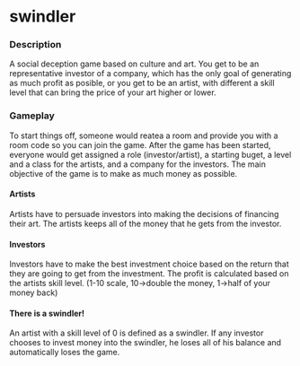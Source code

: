 # swindler

<h3> Description </h3>
A social deception game based on culture and art. You get to be an representative investor of a company, which has the only goal of generating as much profit as posible, or you get to be an artist, with different a skill level that can bring the price of your art higher or lower. 

<h3> Gameplay </h3>
To start things off, someone would reatea a room and provide you with a room code so you can join the game. After the game has been started, everyone would get assigned a role (investor/artist), a starting buget, a level and a class for the artists, and a company for the investors. 
The main objective of the game is to make as much money as possible.
<h4> Artists </h4>
Artists have to persuade investors into making the decisions of financing their art. The artists keeps all of the money that he gets from the investor.
<h4> Investors </h4>
Investors have to make the best investment choice based on the return that they are going to get from the investment. The profit is calculated based on the artists skill level. (1-10 scale, 10->double the money, 1->half of your money back)
<h4> There is a swindler! </h4> 
An artist with a skill level of 0 is defined as a swindler. If any investor chooses to invest money into the swindler, he loses all of his balance and automatically loses the game. 
